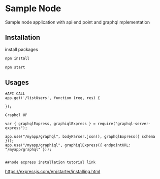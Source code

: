 # Sample Node

Sample node application with api end point and graphql mplementation
## Installation

install packages
```bash
npm install

npm start
```

## Usages

```
#API CALL 
app.get('/listUsers', function (req, res) {

});

Graphql UP

var { graphqlExpress, graphiqlExpress } = require("graphql-server-express");

app.use("/myapp/graphql", bodyParser.json(), graphqlExpress({ schema }));
app.use("/myapp/graphiql", graphiqlExpress({ endpointURL: "/myapp/graphql" }));


##node express installation tutorial link

```
https://expressjs.com/en/starter/installing.html